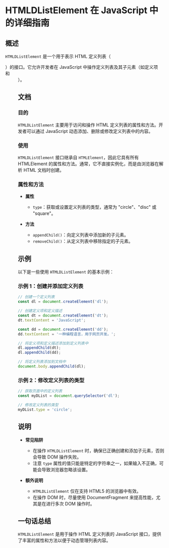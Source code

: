 <!--
Meta Description: # HTMLDListElement 在 JavaScript 中的详细指南 ## 概述 `HTMLDListElement` 是一个用于表示 HTML 定义列表（<dl>）的接口。它允许开发者在 JavaScript 中操作定义列表及其子元素（如定义项 <dt> 和 <dd>）。 ## 文档 ##...
Meta Keywords: htmldlistelement, javascript, document, html, appendchild
-->

# HTMLDListElement 在 JavaScript 中的详细指南

## 概述
`HTMLDListElement` 是一个用于表示 HTML 定义列表（<dl>）的接口。它允许开发者在 JavaScript 中操作定义列表及其子元素（如定义项 <dt> 和 <dd>）。

## 文档
### 目的
`HTMLDListElement` 主要用于访问和操作 HTML 定义列表的属性和方法。开发者可以通过 JavaScript 动态添加、删除或修改定义列表中的内容。

### 使用
`HTMLDListElement` 接口继承自 `HTMLElement`，因此它具有所有 HTMLElement 的属性和方法。通常，它不直接实例化，而是由浏览器在解析 HTML 文档时创建。

### 属性和方法
- **属性**
  - `type`：获取或设置定义列表的类型，通常为 "circle"、"disc" 或 "square"。
  
- **方法**
  - `appendChild()`：向定义列表中添加新的子元素。
  - `removeChild()`：从定义列表中移除指定的子元素。

## 示例
以下是一些使用 `HTMLDListElement` 的基本示例：

### 示例 1：创建并添加定义列表
```javascript
// 创建一个定义列表
const dl = document.createElement('dl');

// 创建定义项和定义描述
const dt = document.createElement('dt');
dt.textContent = 'JavaScript';

const dd = document.createElement('dd');
dd.textContent = '一种编程语言，用于网页开发。';

// 将定义项和定义描述添加到定义列表中
dl.appendChild(dt);
dl.appendChild(dd);

// 将定义列表添加到文档中
document.body.appendChild(dl);
```

### 示例 2：修改定义列表的类型
```javascript
// 获取页面中的定义列表
const myDList = document.querySelector('dl');

// 修改定义列表的类型
myDList.type = 'circle';
```

## 说明
- **常见陷阱**
  - 在操作 `HTMLDListElement` 时，确保已正确创建和添加子元素，否则会导致 DOM 操作失败。
  - 注意 `type` 属性的值只能是特定的字符串之一，如果输入不正确，可能会导致浏览器忽略该设置。

- **额外说明**
  - `HTMLDListElement` 仅在支持 HTML5 的浏览器中有效。
  - 在操作 DOM 时，尽量使用 DocumentFragment 来提高性能，尤其是在进行多次 DOM 操作时。

## 一句话总结
`HTMLDListElement` 是用于操作 HTML 定义列表的 JavaScript 接口，提供了丰富的属性和方法以便于动态管理列表内容。